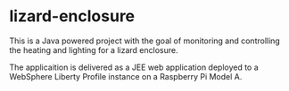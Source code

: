 lizard-enclosure
================

This is a Java powered project with the goal of monitoring and controlling the heating and lighting for a lizard enclosure.

The applicaition is delivered as a JEE web application deployed to a WebSphere Liberty Profile instance on a Raspberry Pi Model A.
